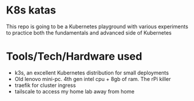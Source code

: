 # K8s katas
This repo is going to be a Kubernetes playground with various experiments to practice
both the fundamentals and advanced side of Kubernetes

# Tools/Tech/Hardware used
 - k3s, an excellent Kubernetes distribution for small deployments
 - Old lenovo mini-pc. 4th gen intel cpu + 8gb of ram. The rPi killer
 - traefik for cluster ingress
 - tailscale to access my home lab away from home
